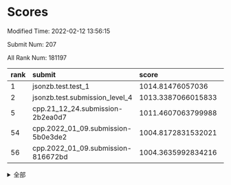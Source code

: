 # Scores

Modified Time: 2022-02-12 13:56:15

Submit Num: 207

All Rank Num: 181197

| rank |               submit               |       score        |       sigma        | pk_num |
| :--- | :--------------------------------- | :----------------- | :----------------- | :----- |
| 1    | jsonzb.test.test_1                 | 1014.81476057036   | 0.8427428299363487 | 3501   |
| 2    | jsonzb.test.submission_level_4     | 1013.3387066015833 | 0.7974584986270438 | 3501   |
| 5    | cpp.21_12_24.submission-2b2ea0d7   | 1011.4607063799988 | 0.7767770104872413 | 3499   |
| 54   | cpp.2022_01_09.submission-5b0e3de2 | 1004.8172831532021 | 0.7254059529151508 | 3501   |
| 56   | cpp.2022_01_09.submission-816672bd | 1004.3635992834216 | 0.7141255993509913 | 3498   |


<details>
<summary>全部</summary>

| rank |                 submit                 |       score        |       sigma        | pk_num |
| :--- | :------------------------------------- | :----------------- | :----------------- | :----- |
| 1    | jsonzb.test.test_1                     | 1014.81476057036   | 0.8427428299363487 | 3501   |
| 2    | jsonzb.test.submission_level_4         | 1013.3387066015833 | 0.7974584986270438 | 3501   |
| 3    | gobigger.level_3.submission_level_3_46 | 1011.6157671825838 | 0.7643689216552971 | 3496   |
| 4    | gobigger.level_3.submission_level_3_26 | 1011.5836390336079 | 0.7602509175394119 | 3499   |
| 5    | cpp.21_12_24.submission-2b2ea0d7       | 1011.4607063799988 | 0.7767770104872413 | 3499   |
| 6    | gobigger.level_3.submission_level_3_7  | 1011.1597897207137 | 0.7783119444730711 | 3506   |
| 7    | gobigger.level_3.submission_level_3_13 | 1011.0934321159657 | 0.769328305058995  | 3495   |
| 8    | gobigger.level_3.submission_level_3_35 | 1011.0629776856541 | 0.8017571736745344 | 3506   |
| 9    | gobigger.level_3.submission_level_3_41 | 1011.0476828023644 | 0.7603376220102039 | 3505   |
| 10   | gobigger.level_3.submission_level_3_20 | 1011.0462477139666 | 0.792458770902332  | 3499   |
| 11   | gobigger.level_3.submission_level_3_16 | 1011.0340997681237 | 0.776063754193256  | 3497   |
| 12   | gobigger.level_3.submission_level_3_28 | 1011.0292616868155 | 0.7609948920802492 | 3504   |
| 13   | gobigger.level_3.submission_level_3_40 | 1011.0183319041985 | 0.7677235113440524 | 3502   |
| 14   | gobigger.level_3.submission_level_3_11 | 1010.9645210091745 | 0.7846180178997838 | 3509   |
| 15   | gobigger.level_3.submission_level_3_21 | 1010.8899342743766 | 0.7665494727985483 | 3495   |
| 16   | gobigger.level_3.submission_level_3_18 | 1010.8178640746966 | 0.7463600206196838 | 3504   |
| 17   | gobigger.level_3.submission_level_3_38 | 1010.7549761386723 | 0.7724283170898681 | 3505   |
| 18   | gobigger.level_3.submission_level_3_10 | 1010.4633978922308 | 0.7543595691141934 | 3501   |
| 19   | gobigger.level_3.submission_level_3_32 | 1010.4037835133728 | 0.7721983563417746 | 3504   |
| 20   | gobigger.level_3.submission_level_3_5  | 1010.3760713519619 | 0.7793051638107851 | 3495   |
| 21   | gobigger.level_3.submission_level_3_27 | 1010.3396416986801 | 0.7645845513078505 | 3504   |
| 22   | gobigger.level_3.submission_level_3_1  | 1010.1711742761012 | 0.7708494969259159 | 3501   |
| 23   | gobigger.level_3.submission_level_3_37 | 1010.1068468133616 | 0.7484728652420587 | 3501   |
| 24   | gobigger.level_3.submission_level_3_49 | 1010.0833577424738 | 0.7657337567770923 | 3499   |
| 25   | gobigger.level_3.submission_level_3_45 | 1010.0469358354343 | 0.7404498406841575 | 3503   |
| 26   | gobigger.level_3.submission_level_3_34 | 1010.0018885727392 | 0.758677109316059  | 3500   |
| 27   | gobigger.level_3.submission_level_3_29 | 1009.956479593747  | 0.7414580508625938 | 3497   |
| 28   | gobigger.level_3.submission_level_3_2  | 1009.937988177891  | 0.7551045166568505 | 3505   |
| 29   | gobigger.level_3.submission_level_3_3  | 1009.8416808560935 | 0.750099600255054  | 3504   |
| 30   | gobigger.level_3.submission_level_3_17 | 1009.8339988405774 | 0.7591257399401101 | 3500   |
| 31   | gobigger.level_3.submission_level_3_23 | 1009.6638723515033 | 0.7701616681723839 | 3499   |
| 32   | gobigger.level_3.submission_level_3_36 | 1009.5834930390704 | 0.7769499495775227 | 3506   |
| 33   | gobigger.level_3.submission_level_3_9  | 1009.5431353244826 | 0.7614042738250457 | 3508   |
| 34   | gobigger.level_3.submission_level_3_14 | 1009.5086811163579 | 0.7321214380190374 | 3503   |
| 35   | gobigger.level_3.submission_level_3_31 | 1009.4756764762972 | 0.7436516958364007 | 3505   |
| 36   | gobigger.level_3.submission_level_3_43 | 1009.4458043840806 | 0.7492240064794837 | 3499   |
| 37   | gobigger.level_3.submission_level_3_42 | 1009.434446670097  | 0.7641161780325575 | 3502   |
| 38   | gobigger.level_3.submission_level_3_44 | 1009.4295755773019 | 0.7510228823527317 | 3501   |
| 39   | gobigger.level_3.submission_level_3_19 | 1009.3840971853072 | 0.7479445730888091 | 3504   |
| 40   | gobigger.level_3.submission_level_3_48 | 1009.3770798816546 | 0.732179807584237  | 3504   |
| 41   | gobigger.level_3.submission_level_3_30 | 1009.3104405936699 | 0.7723669065022244 | 3499   |
| 42   | gobigger.level_3.submission_level_3_6  | 1009.2762432011251 | 0.7277618226867196 | 3498   |
| 43   | gobigger.level_3.submission_level_3_24 | 1009.2607467621519 | 0.7438512004982093 | 3503   |
| 44   | gobigger.level_3.submission_level_3_39 | 1009.2165700309756 | 0.7538783672111221 | 3504   |
| 45   | gobigger.level_3.submission_level_3_15 | 1009.1365697096924 | 0.7320907863784513 | 3500   |
| 46   | gobigger.level_3.submission_level_3_0  | 1009.0177517991323 | 0.7533333070706525 | 3509   |
| 47   | gobigger.level_3.submission_level_3_22 | 1009.0000276910633 | 0.761779856099791  | 3499   |
| 48   | gobigger.level_3.submission_level_3_8  | 1008.761190412414  | 0.7297857638388173 | 3501   |
| 49   | gobigger.level_3.submission_level_3_12 | 1008.4698981990588 | 0.7688050132638077 | 3501   |
| 50   | gobigger.level_3.submission_level_3_25 | 1008.2170470460895 | 0.740757559836655  | 3502   |
| 51   | gobigger.level_3.submission_level_3_47 | 1008.1525910739588 | 0.7330241867774112 | 3494   |
| 52   | gobigger.level_3.submission_level_3_4  | 1008.0167224300661 | 0.7296040571079231 | 3501   |
| 53   | gobigger.level_3.submission_level_3_33 | 1007.8640747505232 | 0.7384117650358484 | 3496   |
| 54   | cpp.2022_01_09.submission-5b0e3de2     | 1004.8172831532021 | 0.7254059529151508 | 3501   |
| 55   | gobigger.level_1.submission_level_1_9  | 1004.8057110138441 | 0.7190630237010308 | 3500   |
| 56   | cpp.2022_01_09.submission-816672bd     | 1004.3635992834216 | 0.7141255993509913 | 3498   |
| 57   | gobigger.level_1.submission_level_1_34 | 1004.2959358711001 | 0.7102070795330092 | 3502   |
| 58   | gobigger.level_1.submission_level_1_6  | 1004.2056762029342 | 0.729421498133617  | 3499   |
| 59   | gobigger.level_1.submission_level_1_3  | 1004.1163937985145 | 0.7209605007130723 | 3498   |
| 60   | gobigger.level_1.submission_level_1_44 | 1004.1141102752972 | 0.7233025918393934 | 3505   |
| 61   | gobigger.level_1.submission_level_1_29 | 1004.0862650040401 | 0.7146438756062168 | 3499   |
| 62   | gobigger.level_1.submission_level_1_30 | 1004.0739657810426 | 0.7245839122055335 | 3505   |
| 63   | gobigger.level_1.submission_level_1_19 | 1004.0413389578424 | 0.7106098557115238 | 3499   |
| 64   | gobigger.level_1.submission_level_1_43 | 1003.937173532929  | 0.7232538405449385 | 3504   |
| 65   | gobigger.level_1.submission_level_1_21 | 1003.9184961334144 | 0.7237684265803839 | 3507   |
| 66   | gobigger.level_1.submission_level_1_18 | 1003.8191596371594 | 0.7122789611166462 | 3506   |
| 67   | gobigger.level_1.submission_level_1_42 | 1003.7759800773795 | 0.7218447900563322 | 3503   |
| 68   | gobigger.level_1.submission_level_1_28 | 1003.7513062090501 | 0.7317312882024277 | 3506   |
| 69   | gobigger.level_1.submission_level_1_27 | 1003.7488938638585 | 0.7191149052020234 | 3506   |
| 70   | gobigger.level_1.submission_level_1_16 | 1003.7167335296357 | 0.7188435376286499 | 3497   |
| 71   | gobigger.level_1.submission_level_1_49 | 1003.6647110408715 | 0.7164557298943259 | 3501   |
| 72   | gobigger.level_1.submission_level_1_25 | 1003.6495864540741 | 0.7042055272077511 | 3503   |
| 73   | gobigger.level_1.submission_level_1_45 | 1003.5891697677059 | 0.7159274168996173 | 3497   |
| 74   | gobigger.level_1.submission_level_1_24 | 1003.5782226684157 | 0.7194206847937615 | 3503   |
| 75   | gobigger.level_1.submission_level_1_33 | 1003.5532720321339 | 0.7151261134707072 | 3498   |
| 76   | gobigger.level_1.submission_level_1_8  | 1003.4986656877934 | 0.7045315837535141 | 3505   |
| 77   | gobigger.level_1.submission_level_1_47 | 1003.4713576579989 | 0.7323754844574271 | 3500   |
| 78   | gobigger.level_1.submission_level_1_5  | 1003.4649928716334 | 0.7279148216333227 | 3502   |
| 79   | gobigger.level_1.submission_level_1_36 | 1003.4546281877007 | 0.7166942795696447 | 3504   |
| 80   | gobigger.level_1.submission_level_1_26 | 1003.4443687397142 | 0.7057002187423435 | 3496   |
| 81   | gobigger.level_1.submission_level_1_48 | 1003.441760641191  | 0.7169766870480817 | 3497   |
| 82   | gobigger.level_1.submission_level_1_37 | 1003.3927775676887 | 0.7239601740566515 | 3494   |
| 83   | gobigger.level_1.submission_level_1_23 | 1003.3383572957086 | 0.7177580390560263 | 3497   |
| 84   | gobigger.level_1.submission_level_1_0  | 1003.2298629225724 | 0.7228588701195379 | 3503   |
| 85   | gobigger.level_1.submission_level_1_22 | 1003.2041602950976 | 0.7175226394217697 | 3495   |
| 86   | gobigger.level_1.submission_level_1_39 | 1003.2023477027308 | 0.7147518520519499 | 3494   |
| 87   | gobigger.level_1.submission_level_1_4  | 1003.0712065875606 | 0.7119178673339686 | 3502   |
| 88   | gobigger.level_1.submission_level_1_2  | 1003.0296498016439 | 0.7273686285165921 | 3500   |
| 89   | gobigger.level_1.submission_level_1_1  | 1003.0246733246888 | 0.7171358336062336 | 3499   |
| 90   | gobigger.level_1.submission_level_1_41 | 1002.9243530441236 | 0.7272114004867173 | 3503   |
| 91   | gobigger.level_1.submission_level_1_40 | 1002.9047517965768 | 0.7314401244905699 | 3500   |
| 92   | gobigger.level_1.submission_level_1_15 | 1002.8308151468972 | 0.7287142397936974 | 3501   |
| 93   | gobigger.level_1.submission_level_1_13 | 1002.6564772189729 | 0.7103216848473524 | 3504   |
| 94   | gobigger.level_1.submission_level_1_20 | 1002.6556364842025 | 0.7193968702335849 | 3500   |
| 95   | gobigger.level_1.submission_level_1_32 | 1002.6388069198712 | 0.7333390345105033 | 3498   |
| 96   | gobigger.level_1.submission_level_1_11 | 1002.6294456415695 | 0.7179996518518091 | 3507   |
| 97   | gobigger.level_1.submission_level_1_7  | 1002.4833767850647 | 0.7072793919483339 | 3508   |
| 98   | gobigger.level_1.submission_level_1_38 | 1002.4724704195922 | 0.720996798271773  | 3498   |
| 99   | gobigger.level_1.submission_level_1_35 | 1002.4377598930632 | 0.7214183220482324 | 3499   |
| 100  | gobigger.level_1.submission_level_1_31 | 1002.4146159870907 | 0.7093269638674631 | 3497   |
| 101  | gobigger.level_1.submission_level_1_46 | 1002.3574953552267 | 0.7082243202730082 | 3507   |
| 102  | gobigger.level_1.submission_level_1_10 | 1002.2092067348674 | 0.714034453567709  | 3506   |
| 103  | gobigger.level_1.submission_level_1_12 | 1002.1403081632332 | 0.7106505243388989 | 3501   |
| 104  | gobigger.level_1.submission_level_1_14 | 1002.0720041016788 | 0.7082100773154841 | 3504   |
| 105  | gobigger.level_1.submission_level_1_17 | 1001.8373982263312 | 0.7147217329829717 | 3503   |
| 106  | gobigger.random.submission_random_7    | 997.5443728981785  | 0.707846784601433  | 3502   |
| 107  | gobigger.random.submission_random_0    | 997.4967322035044  | 0.7095934113173887 | 3499   |
| 108  | gobigger.random.submission_random_28   | 996.991482568297   | 0.7110061126708676 | 3505   |
| 109  | gobigger.random.submission_random_2    | 996.9175437458146  | 0.7178721159668072 | 3497   |
| 110  | gobigger.random.submission_random_39   | 996.7413010373989  | 0.7044840010054653 | 3498   |
| 111  | gobigger.random.submission_random_12   | 996.72605178238    | 0.7064427722924098 | 3502   |
| 112  | gobigger.random.submission_random_13   | 996.6720944083349  | 0.7066686197337274 | 3504   |
| 113  | gobigger.random.submission_random_30   | 996.6605059396614  | 0.6985779533384789 | 3499   |
| 114  | gobigger.random.submission_random_41   | 996.5959667164515  | 0.7155672090384788 | 3500   |
| 115  | gobigger.random.submission_random_3    | 996.5345533258337  | 0.7105983640973309 | 3503   |
| 116  | gobigger.random.submission_random_40   | 996.489185389163   | 0.7112167511022521 | 3502   |
| 117  | gobigger.random.submission_random_44   | 996.3507656182128  | 0.7219279518195022 | 3496   |
| 118  | gobigger.random.submission_random_8    | 996.3182098970576  | 0.7328667803528284 | 3501   |
| 119  | gobigger.random.submission_random_33   | 996.3176481622492  | 0.7027219262411983 | 3505   |
| 120  | gobigger.random.submission_random_43   | 996.2797320794178  | 0.726076641023217  | 3503   |
| 121  | gobigger.random.submission_random_36   | 996.2770805882452  | 0.7062518893142996 | 3501   |
| 122  | gobigger.random.submission_random_20   | 996.2508904699386  | 0.7107679479585794 | 3497   |
| 123  | gobigger.random.submission_random_15   | 996.2106974538201  | 0.7139949285461827 | 3499   |
| 124  | gobigger.random.submission_random_6    | 996.1574270053936  | 0.7025417171628494 | 3500   |
| 125  | gobigger.random.submission_random_24   | 996.117566464576   | 0.716686677049258  | 3496   |
| 126  | gobigger.random.submission_random_38   | 996.1125516638403  | 0.7098353754904674 | 3504   |
| 127  | gobigger.random.submission_random_46   | 996.0954772273898  | 0.7084868911234501 | 3509   |
| 128  | gobigger.random.submission_random_5    | 996.0902901832745  | 0.7268189930196189 | 3505   |
| 129  | gobigger.random.submission_random_45   | 996.0815820566405  | 0.7060812975167826 | 3500   |
| 130  | gobigger.random.submission_random_21   | 996.0732361382101  | 0.7092131232251134 | 3500   |
| 131  | gobigger.random.submission_random_37   | 996.0672289919745  | 0.6944569291767533 | 3506   |
| 132  | gobigger.random.submission_random_48   | 996.0621142309462  | 0.7060371534839343 | 3506   |
| 133  | gobigger.random.submission_random_16   | 996.0615422919028  | 0.7133960341614453 | 3499   |
| 134  | gobigger.random.submission_random_11   | 996.0542401097105  | 0.7127495698515354 | 3503   |
| 135  | gobigger.random.submission_random_14   | 996.0335382219296  | 0.7074337940346899 | 3501   |
| 136  | gobigger.random.submission_random_17   | 995.9448275280799  | 0.7014210865347905 | 3502   |
| 137  | gobigger.random.submission_random_19   | 995.8288098726663  | 0.7162883538126473 | 3496   |
| 138  | gobigger.random.submission_random_35   | 995.8145055417957  | 0.7159494829961418 | 3500   |
| 139  | gobigger.random.submission_random_26   | 995.7665612083723  | 0.7103688957058389 | 3501   |
| 140  | gobigger.random.submission_random_22   | 995.7584407572722  | 0.7151602446161552 | 3509   |
| 141  | gobigger.random.submission_random_23   | 995.6406380428264  | 0.7084833736867212 | 3504   |
| 142  | gobigger.random.submission_random_49   | 995.6273339977914  | 0.7147259426017271 | 3505   |
| 143  | gobigger.random.submission_random_18   | 995.6104431818015  | 0.7242311366552405 | 3499   |
| 144  | gobigger.random.submission_random_27   | 995.5475271972344  | 0.7180051638254689 | 3503   |
| 145  | gobigger.random.submission_random_32   | 995.4622172218285  | 0.7118926885243778 | 3499   |
| 146  | gobigger.random.submission_random_1    | 995.4118071884076  | 0.7193573869824919 | 3502   |
| 147  | gobigger.random.submission_random_25   | 995.4008964512353  | 0.7133771036149446 | 3500   |
| 148  | gobigger.random.submission_random_34   | 995.3505256041115  | 0.7198824906603488 | 3504   |
| 149  | gobigger.random.submission_random_4    | 995.2747854524353  | 0.7042129481867381 | 3499   |
| 150  | gobigger.random.submission_random_42   | 995.2503198024921  | 0.7043542110191081 | 3507   |
| 151  | gobigger.random.submission_random_10   | 995.2300348729807  | 0.7249833418582365 | 3501   |
| 152  | gobigger.random.submission_random_9    | 995.0191053688377  | 0.7245611094626467 | 3507   |
| 153  | gobigger.random.submission_random_47   | 994.8233845226232  | 0.7220877023024477 | 3501   |
| 154  | gobigger.random.submission_random_29   | 994.6642330945411  | 0.705870125840575  | 3502   |
| 155  | gobigger.random.submission_random_31   | 994.5953256277271  | 0.7216280275768974 | 3494   |
| 156  | gobigger.level_2.submission_level_2_14 | 994.3523366642531  | 0.7405917109079052 | 3503   |
| 157  | gobigger.level_2.submission_level_2_45 | 993.7733182594412  | 0.728453217762878  | 3507   |
| 158  | gobigger.level_2.submission_level_2_10 | 993.717237605089   | 0.7303758586821605 | 3501   |
| 159  | gobigger.level_2.submission_level_2_5  | 993.5882457722263  | 0.7363835788553983 | 3505   |
| 160  | gobigger.level_2.submission_level_2_25 | 993.4995487696489  | 0.7312486869939792 | 3497   |
| 161  | gobigger.level_2.submission_level_2_30 | 993.4518591931475  | 0.730495326264812  | 3502   |
| 162  | gobigger.level_2.submission_level_2_43 | 993.0137912375466  | 0.7497780610028142 | 3500   |
| 163  | gobigger.level_2.submission_level_2_17 | 992.9595675231562  | 0.7324703201351153 | 3499   |
| 164  | gobigger.level_2.submission_level_2_9  | 992.8595291744532  | 0.7385681296171005 | 3503   |
| 165  | gobigger.level_2.submission_level_2_16 | 992.824319864403   | 0.7416316660826514 | 3503   |
| 166  | gobigger.level_2.submission_level_2_27 | 992.7908072323416  | 0.7317033651967518 | 3503   |
| 167  | gobigger.level_2.submission_level_2_1  | 992.7816390313552  | 0.7313525105986293 | 3500   |
| 168  | gobigger.level_2.submission_level_2_37 | 992.6417855801889  | 0.7392806335993467 | 3498   |
| 169  | gobigger.level_2.submission_level_2_48 | 992.5985793722408  | 0.7381522766892945 | 3498   |
| 170  | gobigger.level_2.submission_level_2_2  | 992.5461482143625  | 0.736987940773854  | 3503   |
| 171  | gobigger.level_2.submission_level_2_38 | 992.5230208873425  | 0.7309021078218718 | 3500   |
| 172  | gobigger.level_2.submission_level_2_4  | 992.4916349529523  | 0.7371588280937439 | 3507   |
| 173  | gobigger.level_2.submission_level_2_6  | 992.4647951801669  | 0.7354422189118061 | 3505   |
| 174  | gobigger.level_2.submission_level_2_35 | 992.3314177148292  | 0.7488525120662812 | 3503   |
| 175  | gobigger.level_2.submission_level_2_44 | 992.2848804490786  | 0.7238111705435999 | 3504   |
| 176  | gobigger.level_2.submission_level_2_28 | 992.0374153939536  | 0.7424453936518046 | 3504   |
| 177  | gobigger.level_2.submission_level_2_24 | 991.9651253116871  | 0.7362517599246889 | 3505   |
| 178  | gobigger.level_2.submission_level_2_46 | 991.9426863351819  | 0.7626564407160743 | 3498   |
| 179  | gobigger.level_2.submission_level_2_40 | 991.8847846484065  | 0.7525565063921092 | 3504   |
| 180  | gobigger.level_2.submission_level_2_39 | 991.8749052784262  | 0.7469268126794173 | 3507   |
| 181  | gobigger.level_2.submission_level_2_23 | 991.870042888449   | 0.7591581806083483 | 3498   |
| 182  | gobigger.level_2.submission_level_2_32 | 991.8679252902535  | 0.7367016539527484 | 3502   |
| 183  | gobigger.level_2.submission_level_2_19 | 991.8422167386789  | 0.7489629285324684 | 3496   |
| 184  | gobigger.level_2.submission_level_2_42 | 991.8226254600737  | 0.7485064666837168 | 3501   |
| 185  | gobigger.level_2.submission_level_2_20 | 991.7982828607024  | 0.7514146789724485 | 3504   |
| 186  | gobigger.level_2.submission_level_2_18 | 991.6946175204359  | 0.7344716099687213 | 3497   |
| 187  | gobigger.level_2.submission_level_2_31 | 991.5587806795895  | 0.7337781601130132 | 3503   |
| 188  | gobigger.level_2.submission_level_2_0  | 991.4816369786341  | 0.7428226864768456 | 3503   |
| 189  | gobigger.level_2.submission_level_2_3  | 991.4751461824068  | 0.7493835603558265 | 3500   |
| 190  | gobigger.level_2.submission_level_2_15 | 991.3300444232437  | 0.7604010105773774 | 3494   |
| 191  | gobigger.level_2.submission_level_2_12 | 991.2422741551787  | 0.7738324776653168 | 3503   |
| 192  | gobigger.level_2.submission_level_2_11 | 991.201571443582   | 0.7459528435190563 | 3503   |
| 193  | gobigger.level_2.submission_level_2_47 | 991.1007354724375  | 0.7688203227053974 | 3502   |
| 194  | gobigger.level_2.submission_level_2_7  | 991.0802922014137  | 0.7764003518538889 | 3498   |
| 195  | gobigger.level_2.submission_level_2_34 | 991.0779579402025  | 0.7669131508204717 | 3500   |
| 196  | gobigger.level_2.submission_level_2_36 | 991.07049933477    | 0.759826403461481  | 3502   |
| 197  | gobigger.level_2.submission_level_2_41 | 990.8724697077809  | 0.7632131950989854 | 3502   |
| 198  | gobigger.level_2.submission_level_2_33 | 990.8584446718661  | 0.7662765254192373 | 3497   |
| 199  | gobigger.level_2.submission_level_2_22 | 990.8285830808294  | 0.7428159452729388 | 3501   |
| 200  | gobigger.level_2.submission_level_2_8  | 990.7743007991232  | 0.7720308455149143 | 3498   |
| 201  | gobigger.level_2.submission_level_2_49 | 990.7287282808885  | 0.7601362179743831 | 3510   |
| 202  | gobigger.level_2.submission_level_2_29 | 990.6850263519465  | 0.76075907162563   | 3504   |
| 203  | gobigger.level_2.submission_level_2_21 | 990.6086405042023  | 0.7578338199209813 | 3504   |
| 204  | gobigger.level_2.submission_level_2_26 | 990.3294797854406  | 0.7465999377770222 | 3496   |
| 205  | gobigger.level_2.submission_level_2_13 | 989.9387718197542  | 0.7571425940300535 | 3505   |
| 206  | gobigger.none.submission_none_1        | 980.3249299541346  | 1.1876381672371945 | 3499   |
| 207  | gobigger.none.submission_none_0        | 975.84713361563    | 1.4063741912866803 | 3497   |

</details>